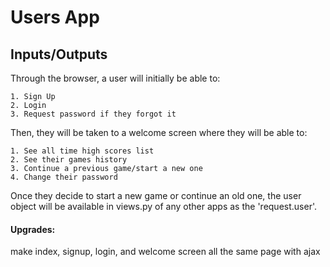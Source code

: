 Users App
=========
Inputs/Outputs
--------------

Through the browser, a user will initially be able to:

    1. Sign Up
    2. Login
    3. Request password if they forgot it

Then, they will be taken to a welcome screen where they will be able to:

    1. See all time high scores list
    2. See their games history
    3. Continue a previous game/start a new one
    4. Change their password

Once they decide to start a new game or continue an old one, the user object will be available in views.py of any other apps as the 'request.user'.

#### Upgrades:
make index, signup, login, and welcome screen all the same page with ajax